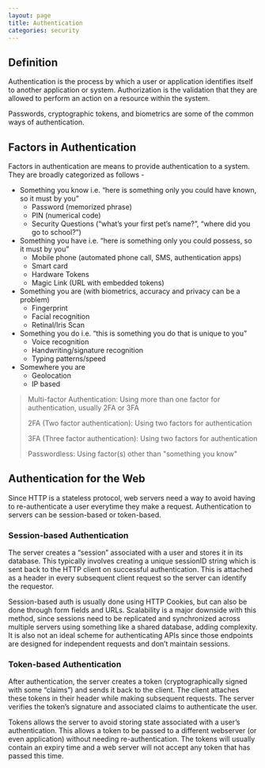 ```yaml
---
layout: page
title: Authentication
categories: security
---
```

## Definition
Authentication is the process by which a user or application identifies itself to another application or system. Authorization is the validation that they are allowed to perform an action on a resource within the system.
 
Passwords, cryptographic tokens, and biometrics are some of the common ways of authentication.

## Factors in Authentication
Factors in authentication are means to provide authentication to a system. They are broadly categorized as follows -

- Something you know i.e. “here is something only you could have known, so it must by you”
  * Password (memorized phrase)
  * PIN (numerical code)
  * Security Questions (“what’s your first pet’s name?”, “where did you go to school?”)
- Something you have i.e. “here is something only you could possess, so it must by you”
  * Mobile phone (automated phone call, SMS, authentication apps)
  * Smart card
  * Hardware Tokens
  * Magic Link (URL with embedded tokens)
- Something you are (with biometrics, accuracy and privacy can be a problem)
  * Fingerprint
  * Facial recognition
  * Retinal/Iris Scan
- Something you do i.e. “this is something you do that is unique to you”
  * Voice recognition
  * Handwriting/signature recognition
  * Typing patterns/speed
- Somewhere you are
  * Geolocation
  * IP based

> Multi-factor Authentication: Using more than one factor for authentication, usually 2FA or 3FA
> 
> 2FA (Two factor authentication): Using two factors for authentication
> 
> 3FA (Three factor authentication): Using two factors for authentication
>
> Passwordless: Using factor(s) other than "something you know"

## Authentication for the Web
Since HTTP is a stateless protocol, web servers need a way to avoid having to re-authenticate a user everytime they make a request. Authentication to servers can be session-based or token-based.

### Session-based Authentication
The server creates a “session” associated with a user and stores it in its database. This typically involves creating a unique sessionID string which is sent back to the HTTP client on successful authentication. This is attached as a header in every subsequent client request so the server can identify the requestor.

Session-based auth is usually done using HTTP Cookies, but can also be done through form fields and URLs. Scalability is a major downside with this method, since sessions need to be replicated and synchronized across multiple servers using something like a shared database, adding complexity. It is also not an ideal scheme for authenticating APIs since those endpoints are designed for independent requests and don’t maintain sessions.

### Token-based Authentication
After authentication, the server creates a token (cryptographically signed with some “claims”) and sends it back to the client. The client attaches these tokens in their header while making subsequent requests. The server verifies the token’s signature and associated claims to authenticate the user.

Tokens allows the server to avoid storing state associated with a user’s authentication. This allows a token to be passed to a different webserver (or even application) without needing re-authentication. The tokens will usually contain an expiry time and a web server will not accept any token that has passed this time.
